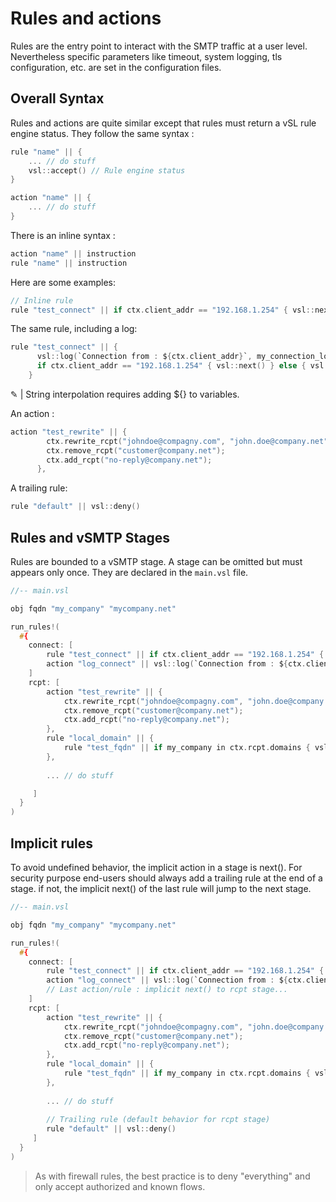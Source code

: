 # Rules and actions

Rules are the entry point to interact with the SMTP traffic at a user level.
Nevertheless specific parameters like timeout, system logging, tls configuration, etc. are set in the configuration files.

## Overall Syntax

Rules and actions are quite similar except that rules must return a vSL rule engine status.
They follow the same syntax :

```c
rule "name" || {
    ... // do stuff
    vsl::accept() // Rule engine status
}
```

```c
action "name" || {
    ... // do stuff
}
```

There is an inline syntax :

```c
action "name" || instruction
rule "name" || instruction
```

Here are some examples:

```c
// Inline rule
rule "test_connect" || if ctx.client_addr == "192.168.1.254" { vsl::next() } else { vsl::deny() }
```

The same rule, including a log:

```c
rule "test_connect" || {
      vsl::log(`Connection from : ${ctx.client_addr}`, my_connection_log);
      if ctx.client_addr == "192.168.1.254" { vsl::next() } else { vsl::deny() }
    }
```

&#9998; | String interpolation requires adding ${} to variables.

An action :

```c
action "test_rewrite" || {
        ctx.rewrite_rcpt("johndoe@compagny.com", "john.doe@company.net");
        ctx.remove_rcpt("customer@company.net");
        ctx.add_rcpt("no-reply@company.net");
      },
```

A trailing rule:

```c
rule "default" || vsl::deny() 
```

## Rules and vSMTP Stages

Rules are bounded to a vSMTP stage. A stage can be omitted but must appears only once. They are declared in the `main.vsl` file.

```c
//-- main.vsl

obj fqdn "my_company" "mycompany.net"

run_rules!(
  #{
    connect: [ 
        rule "test_connect" || if ctx.client_addr == "192.168.1.254" { vsl::next() } else { vsl::deny() },
        action "log_connect" || vsl::log(`Connection from : ${ctx.client_addr}`, my_connection_log),
    ]
    rcpt: [
        action "test_rewrite" || {
            ctx.rewrite_rcpt("johndoe@compagny.com", "john.doe@company.net");
            ctx.remove_rcpt("customer@company.net");
            ctx.add_rcpt("no-reply@company.net");
        },
        rule "local_domain" || {
            rule "test_fqdn" || if my_company in ctx.rcpt.domains { vsl::next() } else { vsl::deny() }
        },
        
        ... // do stuff

     ]
  }
)
```

## Implicit rules

To avoid undefined behavior, the implicit action in a stage is next().
For security purpose end-users should always add a trailing rule at the end of a stage. if not, the implicit next() of the last rule will jump to the next stage.

```c
//-- main.vsl

obj fqdn "my_company" "mycompany.net"

run_rules!(
  #{
    connect: [ 
        rule "test_connect" || if ctx.client_addr == "192.168.1.254" { vsl::next() } else { vsl::deny() },
        action "log_connect" || vsl::log(`Connection from : ${ctx.client_addr}`, my_connection_log),
        // Last action/rule : implicit next() to rcpt stage...
    ]
    rcpt: [
        action "test_rewrite" || {
            ctx.rewrite_rcpt("johndoe@compagny.com", "john.doe@company.net");
            ctx.remove_rcpt("customer@company.net");
            ctx.add_rcpt("no-reply@company.net");
        },
        rule "local_domain" || {
            rule "test_fqdn" || if my_company in ctx.rcpt.domains { vsl::next() } else { vsl::deny() }
        },
        
        ... // do stuff
        
        // Trailing rule (default behavior for rcpt stage)
        rule "default" || vsl::deny() 
     ]
  }
)
```

> As with firewall rules, the best practice is to deny "everything" and only accept authorized and known flows.
